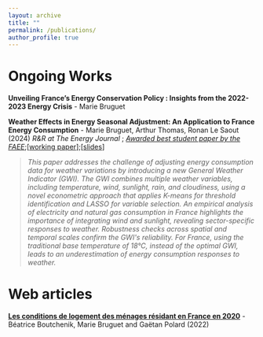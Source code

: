 ```yaml
---
layout: archive
title: ""
permalink: /publications/
author_profile: true
---
```




# Ongoing Works
**Unveiling France’s Energy Conservation Policy : Insights from the 2022-2023 Energy Crisis** - Marie Bruguet

**Weather Effects in Energy Seasonal Adjustment: An Application to France Energy Consumption** - Marie Bruguet, Arthur Thomas, Ronan Le Saout (2024) *R&R at The Energy Journal* ; [*Awarded best student paper by the FAEE*](https://www.faee.fr/fr/51-prix-de-l-aee.html);[[working paper](https://mbruguet.github.io/files/ej_bruguet.pdf)];[[slides](https://mbruguet.github.io/files/faee_bruguet.pdf)] 

>*This paper addresses the challenge of adjusting energy consumption data for weather variations by introducing a new General Weather Indicator (GWI). The GWI combines multiple weather variables, including temperature, wind, sunlight, rain, and cloudiness, using a novel econometric approach that applies K-means for threshold identification and LASSO for variable selection. An empirical analysis of electricity and natural gas consumption in France highlights the importance of integrating wind and sunlight, revealing sector-specific responses to weather. Robustness checks across spatial and temporal scales confirm the GWI's reliability. For France, using the traditional base temperature of 18°C, instead of the optimal GWI, leads to an underestimation of energy consumption responses to weather.*

# Web articles
[**Les conditions de logement des ménages résidant en France en 2020**](https://www.statistiques.developpement-durable.gouv.fr/les-conditions-de-logement-des-menages-residant-en-france-en-2020?rubrique=54&dossier=1050) - Béatrice Boutchenik, Marie Bruguet and Gaëtan Polard (2022)
